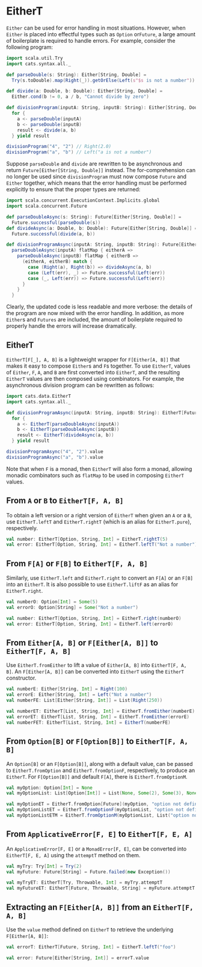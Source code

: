# EitherT

`Either` can be used for error handling in most situations. However, when
`Either` is placed into effectful types such as `Option` or`Future`, a large
amount of boilerplate is required to handle errors. For example, consider the
following program:

```scala mdoc
import scala.util.Try
import cats.syntax.all._

def parseDouble(s: String): Either[String, Double] =
  Try(s.toDouble).map(Right(_)).getOrElse(Left(s"$s is not a number"))

def divide(a: Double, b: Double): Either[String, Double] =
  Either.cond(b != 0, a / b, "Cannot divide by zero")

def divisionProgram(inputA: String, inputB: String): Either[String, Double] =
  for {
    a <- parseDouble(inputA)
    b <- parseDouble(inputB)
    result <- divide(a, b)
  } yield result

divisionProgram("4", "2") // Right(2.0)
divisionProgram("a", "b") // Left("a is not a number")
```

Suppose `parseDouble` and `divide` are rewritten to be asynchronous and return
`Future[Either[String, Double]]` instead. The for-comprehension can no longer be
used since `divisionProgram` must now compose `Future` and `Either` together,
which means that the error handling must be performed explicitly to ensure that
the proper types are returned:

```scala mdoc:silent
import scala.concurrent.ExecutionContext.Implicits.global
import scala.concurrent.Future

def parseDoubleAsync(s: String): Future[Either[String, Double]] =
  Future.successful(parseDouble(s))
def divideAsync(a: Double, b: Double): Future[Either[String, Double]] =
  Future.successful(divide(a, b))

def divisionProgramAsync(inputA: String, inputB: String): Future[Either[String, Double]] =
  parseDoubleAsync(inputA) flatMap { eitherA =>
    parseDoubleAsync(inputB) flatMap { eitherB =>
      (eitherA, eitherB) match {
        case (Right(a), Right(b)) => divideAsync(a, b)
        case (Left(err), _) => Future.successful(Left(err))
        case (_, Left(err)) => Future.successful(Left(err))
      }
    }
  }
```

Clearly, the updated code is less readable and more verbose: the details of the
program are now mixed with the error handling. In addition, as more `Either`s
and `Futures` are included, the amount of boilerplate required to properly
handle the errors will increase dramatically.

## EitherT

`EitherT[F[_], A, B]` is a lightweight wrapper for `F[Either[A, B]]` that makes
it easy to compose `Either`s and `F`s together. To use `EitherT`, values of
`Either`, `F`, `A`, and `B` are first converted into `EitherT`, and the
resulting `EitherT` values are then composed using combinators. For example, the
asynchronous division program can be rewritten as follows:

```scala mdoc:nest
import cats.data.EitherT
import cats.syntax.all._

def divisionProgramAsync(inputA: String, inputB: String): EitherT[Future, String, Double] =
  for {
    a <- EitherT(parseDoubleAsync(inputA))
    b <- EitherT(parseDoubleAsync(inputB))
    result <- EitherT(divideAsync(a, b))
  } yield result

divisionProgramAsync("4", "2").value
divisionProgramAsync("a", "b").value
```

Note that when `F` is a monad, then `EitherT` will also form a monad, allowing
monadic combinators such as `flatMap` to be used in composing `EitherT` values.

## From `A` or `B` to `EitherT[F, A, B]`

To obtain a left version or a right version of `EitherT` when given an `A` or a
`B`, use `EitherT.leftT` and `EitherT.rightT` (which is an alias for
`EitherT.pure`), respectively.

```scala mdoc:silent
val number: EitherT[Option, String, Int] = EitherT.rightT(5)
val error: EitherT[Option, String, Int] = EitherT.leftT("Not a number")
```

## From `F[A]` or `F[B]` to `EitherT[F, A, B]`

Similarly, use `EitherT.left` and `EitherT.right` to convert an `F[A]` or an `F[B]`
into an `EitherT`. It is also possible to use `EitherT.liftF` as an alias for
`EitherT.right`.

```scala mdoc:nest:silent
val numberO: Option[Int] = Some(5)
val errorO: Option[String] = Some("Not a number")

val number: EitherT[Option, String, Int] = EitherT.right(numberO)
val error: EitherT[Option, String, Int] = EitherT.left(errorO)
```

## From `Either[A, B]` or `F[Either[A, B]]` to `EitherT[F, A, B]`

Use `EitherT.fromEither` to lift a value of `Either[A, B]` into `EitherT[F, A, B]`.
An `F[Either[A, B]]` can be converted into `EitherT` using the `EitherT` constructor.

```scala mdoc:silent
val numberE: Either[String, Int] = Right(100)
val errorE: Either[String, Int] = Left("Not a number")
val numberFE: List[Either[String, Int]] = List(Right(250))

val numberET: EitherT[List, String, Int] = EitherT.fromEither(numberE)
val errorET: EitherT[List, String, Int] = EitherT.fromEither(errorE)
val numberFET: EitherT[List, String, Int] = EitherT(numberFE)
```

## From `Option[B]` or `F[Option[B]]` to `EitherT[F, A, B]`

An `Option[B]` or an `F[Option[B]]`, along with a default value, can be passed to
`EitherT.fromOption` and `EitherT.fromOptionF`, respectively, to produce an
`EitherT`. For `F[Option[B]]` and default `F[A]`, there is `EitherT.fromOptionM`.

```scala mdoc
val myOption: Option[Int] = None
val myOptionList: List[Option[Int]] = List(None, Some(2), Some(3), None, Some(5))

val myOptionET = EitherT.fromOption[Future](myOption, "option not defined")
val myOptionListET = EitherT.fromOptionF(myOptionList, "option not defined")
val myOptionListETM = EitherT.fromOptionM(myOptionList, List("option not defined"))
```

## From `ApplicativeError[F, E]` to `EitherT[F, E, A]`

An `ApplicativeError[F, E]` or a `MonadError[F, E]`, can be converted into `EitherT[F, E, A]` 
using the `attemptT` method on them.

```scala mdoc:silent
val myTry: Try[Int] = Try(2)
val myFuture: Future[String] = Future.failed(new Exception())

val myTryET: EitherT[Try, Throwable, Int] = myTry.attemptT
val myFutureET: EitherT[Future, Throwable, String] = myFuture.attemptT
```

## Extracting an `F[Either[A, B]]` from an `EitherT[F, A, B]`

Use the `value` method defined on `EitherT` to retrieve the underlying `F[Either[A, B]]`:

```scala mdoc:nest
val errorT: EitherT[Future, String, Int] = EitherT.leftT("foo")

val error: Future[Either[String, Int]] = errorT.value
```
